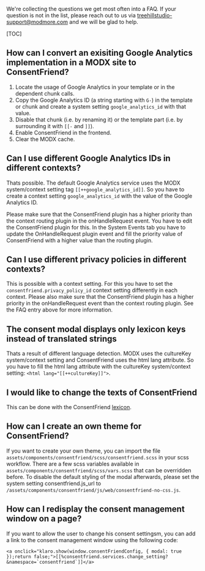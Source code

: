 We're collecting the questions we get most often into a FAQ. If your question is
not in the list, please reach out to us via treehillstudio-support@modmore.com
and we will be glad to help.

[TOC]

## How can I convert an exisiting Google Analytics implementation in a MODX site to ConsentFriend?  

1. Locate the usage of Google Analytics in your template or in the dependent
chunk calls.
2. Copy the Google Analytics ID (a string starting with `G-`) in
the template or chunk and create a system setting `google_analytics_id`
with that value.
3. Disable that chunk (i.e. by renaming it) or the template
part (i.e. by surrounding it with `[[-` and `]]`).
4. Enable ConsentFriend in the frontend.
5. Clear the MODX cache.

## Can I use different Google Analytics IDs in different contexts?

Thats possible. The default Google Analytics service uses the MODX
system/context setting tag `[[++google_analytics_id]]`. So you have to create a
context setting `google_analytics_id` with the value of the Google Analytics ID.

Please make sure that the ConsentFriend plugin has a higher priority than the
context routing plugin in the onHandleRequest event. You have to edit the
ConsentFriend plugin for this. In the System Events tab you have to update the
OnHandleRequest plugin event and fill the priority value of ConsentFriend with a
higher value than the routing plugin.

## Can I use different privacy policies in different contexts?

This is possible with a context setting. For this you have to set the
`consentfriend.privacy_policy_id` context setting differently in each context.
Please also make sure that the ConsentFriend plugin has a higher priority in the
onHandleRequest event than the context routing plugin. See the FAQ entry above
for more information.

## The consent modal displays only lexicon keys instead of translated strings

Thats a result of different language detection. MODX uses the cultureKey
system/context setting and ConsentFriend uses the html lang attribute. So you
have to fill the html lang attribute with the cultureKey system/context setting:
`<html lang="[[++cultureKey]]">`.

## I would like to change the texts of ConsentFriend

This can be done with the ConsentFriend [lexicon](07_Lexicon.md).

## How can I create an own theme for ConsentFriend?

If you want to create your own theme, you can import the file
`assets/components/consentfriend/scss/consentfriend.scss` in your scss workflow. There
are a few scss variables available in
`assets/components/consentfriend/scss/vars.scss` that can be overridden
before. To disable the default styling of the modal afterwards, please set the
system setting consentfriend.js_url to
`/assets/components/consentfriend/js/web/consentfriend-no-css.js`.

## How can I redisplay the consent management window on a page?

If you want to allow the user to change his consent settingsm, you can add a
link to the consent management window using the following code:

```
<a onclick="klaro.show(window.consentFriendConfig, { modal: true });return false;">[[%consentfriend.services.change_setting? &namespace=`consentfriend`]]</a>
```
